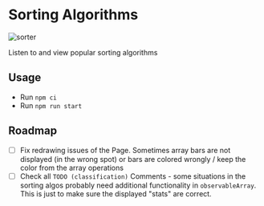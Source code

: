 # Sorting Algorithms

![sorter](https://user-images.githubusercontent.com/38029550/200939041-c7ec0c5d-1f68-4176-a648-a035bab9ac36.png)

Listen to and view popular sorting algorithms

## Usage

- Run `npm ci`
- Run `npm run start`

## Roadmap

- [ ] Fix redrawing issues of the Page. Sometimes array bars are not displayed (in the wrong spot) or bars are colored wrongly / keep the color from the array operations
- [ ] Check all `TODO (classification)` Comments - some situations in the sorting algos probably need additional functionality in `observableArray`. This is just to make sure the displayed "stats" are correct.
